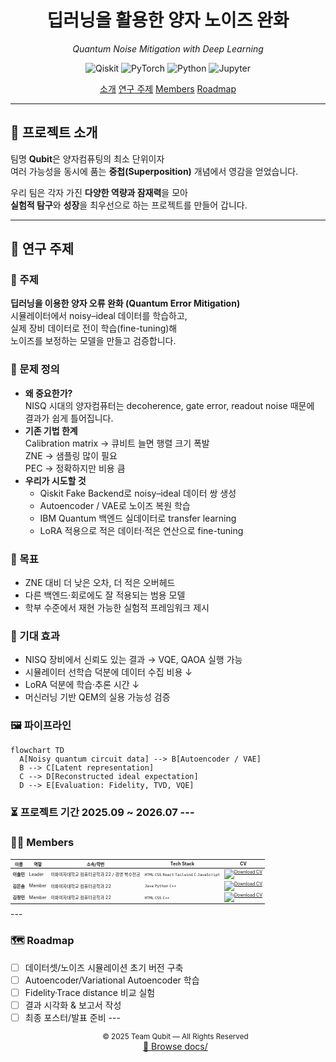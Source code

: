 <!-- HEADER -->
<div align="center">

  <h1>딥러닝을 활용한 양자 노이즈 완화</h1>
  <p><em>Quantum Noise Mitigation with Deep Learning</em></p>

  <!-- 핵심 배지 -->
  <p>
    <img src="https://img.shields.io/badge/Qiskit-6B4C9A?logo=qiskit&logoColor=white" alt="Qiskit"/>
    <img src="https://img.shields.io/badge/PyTorch-EE4C2C?logo=pytorch&logoColor=white" alt="PyTorch"/>
    <img src="https://img.shields.io/badge/Python-3776AB?logo=python&logoColor=white" alt="Python"/>
    <img src="https://img.shields.io/badge/Jupyter-F37626?logo=jupyter&logoColor=white" alt="Jupyter"/>
  </p>

  <!-- 네비게이션 -->
  <p>
    <a href="#프로젝트-소개">소개</a>
    <a href="#연구-주제">연구 주제</a>
    <a href="#members">Members</a>
    <a href="#roadmap">Roadmap</a>
  </p>

</div>

---

## 📌 프로젝트 소개
팀명 <b>Qubit</b>은 양자컴퓨팅의 최소 단위이자  
여러 가능성을 동시에 품는 <b>중첩(Superposition)</b> 개념에서 영감을 얻었습니다.

우리 팀은 각자 가진 <b>다양한 역량과 잠재력</b>을 모아  
<b>실험적 탐구</b>와 <b>성장</b>을 최우선으로 하는 프로젝트를 만들어 갑니다.

---

## 🧠 연구 주제
### 🎯 주제
**딥러닝을 이용한 양자 오류 완화 (Quantum Error Mitigation)**  
시뮬레이터에서 noisy–ideal 데이터를 학습하고,  
실제 장비 데이터로 전이 학습(fine-tuning)해  
노이즈를 보정하는 모델을 만들고 검증합니다.

### 🧐 문제 정의
- **왜 중요한가?**  
  NISQ 시대의 양자컴퓨터는 decoherence, gate error, readout noise 때문에  
  결과가 쉽게 틀어집니다.
- **기존 기법 한계**  
  Calibration matrix → 큐비트 늘면 행렬 크기 폭발  
  ZNE → 샘플링 많이 필요  
  PEC → 정확하지만 비용 큼
- **우리가 시도할 것**  
  - Qiskit Fake Backend로 noisy–ideal 데이터 쌍 생성  
  - Autoencoder / VAE로 노이즈 복원 학습  
  - IBM Quantum 백엔드 실데이터로 transfer learning  
  - LoRA 적용으로 적은 데이터·적은 연산으로 fine-tuning

### 🎯 목표
- ZNE 대비 더 낮은 오차, 더 적은 오버헤드  
- 다른 백엔드·회로에도 잘 적용되는 범용 모델  
- 학부 수준에서 재현 가능한 실험적 프레임워크 제시

### 🚀 기대 효과
- NISQ 장비에서 신뢰도 있는 결과 → VQE, QAOA 실행 가능  
- 시뮬레이터 선학습 덕분에 데이터 수집 비용 ↓  
- LoRA 덕분에 학습·추론 시간 ↓  
- 머신러닝 기반 QEM의 실용 가능성 검증

### 🖼️ 파이프라인
```mermaid
flowchart TD
  A[Noisy quantum circuit data] --> B[Autoencoder / VAE]
  B --> C[Latent representation]
  C --> D[Reconstructed ideal expectation]
  D --> E[Evaluation: Fidelity, TVD, VQE] 
```

### ⏳ 프로젝트 기간 <b>2025.09 ~ 2026.07</b> ---

### 👩‍💻 Members


<table style="font-size:50%"; > <thead> <tr> <th>이름</th> <th>역할</th> <th>소속/학번</th> <th>Tech Stack</th> <th>CV</th> </tr> </thead> <tbody> <tr> <td><b>이솔민</b></td> <td>Leader</td> <td>이화여자대학교 컴퓨터공학과 22 / 경영 복수전공</td> <td><code>HTML</code> <code>CSS</code> <code>React</code> <code>Tailwind</code> <code>C</code> <code>JavaScript</code></td> <td> <a href="./docs/solmin Lee_cv.pdf" target="_blank"> <img alt="Download CV" src="https://img.shields.io/badge/CV-Download-blue"> </a> </td> </tr> <tr> <td><b>김은솜</b></td> <td>Member</td> <td>이화여자대학교 컴퓨터공학과 22</td> <td><code>Java</code> <code>Python</code> <code>C++</code></td> <td> <a href="./docs/eunsom Kim_cv.pdf" target="_blank"> <img alt="Download CV" src="https://img.shields.io/badge/CV-Download-blue"> </a> </td> </tr> <tr> <td><b>김정민</b></td> <td>Member</td> <td>이화여자대학교 컴퓨터공학과 22</td> <td><code>HTML</code> <code>CSS</code> <code>C++</code></td> <td> <a href="./docs/jeongmin Kim_cv.pdf" target="_blank"> <img alt="Download CV" src="https://img.shields.io/badge/CV-Download-blue"> </a> </td> </tr> </tbody> </table> --- 


### 🗺️ Roadmap 
- [ ] 데이터셋/노이즈 시뮬레이션 초기 버전 구축 
- [ ] Autoencoder/Variational Autoencoder 학습 
- [ ] Fidelity·Trace distance 비교 실험 
- [ ] 결과 시각화 & 보고서 작성 
- [ ] 최종 포스터/발표 준비 
--- <p align="center"> <sub>© 2025 Team Qubit — All Rights Reserved</sub><br/> <a href="./docs/">📁 Browse docs/</a> </p>
